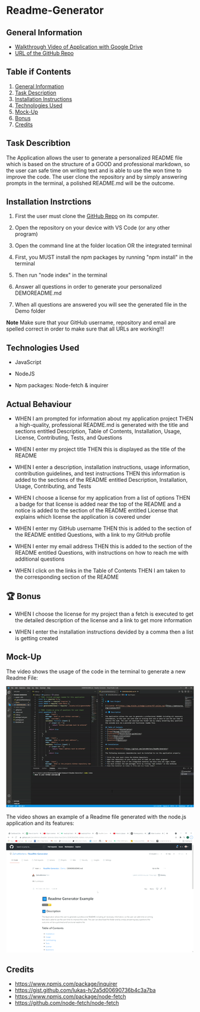 # Readme-Generator

## General Information

* [Walkthrough Video of Application with Google Drive](https://drive.google.com/file/d/1vDet_3Nh2rUZ0YIXSnSGSVgD4Foaixjs/view?usp=sharing)
* [URL of the GitHub Repo](https://github.com/ZahraMertens/ReadMe-Generator.git)


## Table if Contents
1. [General Information](#general-informaion)
2. [Task Description](#task-description)
3. [Installation Instructions](#installation-instructions)
3. [Technologies Used](#technologies-used)
4. [Mock-Up](#mock-up)
5. [Bonus](#bonus)
6. [Credits](#credits)


## Task Describtion

The Application allows the user to generate a personalized README file which is based on the structure of a GOOD and professional markdown, so the user can safe time on writing text and is able to use the won time to improve the code. The user clone the repository and by simply answering prompts in the terminal, a polished README.md will be the outcome.

## Installation Instrctions

1. First the user must clone the [GitHub Repo](https://github.com/ZahraMertens/ReadMe-Generator.git) on its computer.

2. Open the repository on your device with VS Code (or any other program)

3. Open the command line at the folder location OR the integrated terminal 

4. First, you MUST install the npm packages by running "npm install" in the terminal

5. Then run "node index" in the terminal

6. Answer all questions in order to generate your personalized DEMOREADME.md 

7. When all questions are answered you will see the generated file in the Demo folder

**Note** Make sure that your GitHub username, repository and email are spelled correct in order to make sure that all URLs are working!!!

## Technologies Used

* JavaScript

* NodeJS 

* Npm packages: Node-fetch & inquirer

## Actual Behaviour

* WHEN I am prompted for information about my application project THEN a high-quality, professional README.md is generated with the title and sections entitled Description, Table of Contents, Installation, Usage, License, Contributing, Tests, and Questions

* WHEN I enter my project title THEN this is displayed as the title of the README

* WHEN I enter a description, installation instructions, usage information, contribution guidelines, and test instructions
THEN this information is added to the sections of the README entitled Description, Installation, Usage, Contributing, and Tests

* WHEN I choose a license for my application from a list of options THEN a badge for that license is added near the top of the README and a notice is added to the section of the README entitled License that explains which license the application is covered under

* WHEN I enter my GitHub username
THEN this is added to the section of the README entitled Questions, with a link to my GitHub profile

* WHEN I enter my email address THEN this is added to the section of the README entitled Questions, with instructions on how to reach me with additional questions

* WHEN I click on the links in the Table of Contents THEN I am taken to the corresponding section of the README


## 🏆 Bonus


* WHEN I choose the license for my project than a fetch is executed to get the detailed description of the license and a link to get more information

* WHEN I enter the installation instructions devided by a comma then a list is getting created

## Mock-Up

The video shows the usage of the code in the terminal to generate a new Readme File:

![Code-Demo](./assets/Images/code.gif)

The video shows an example of a Readme file generated with the node.js application and its features:

![Deployed-Readme-Demo](./assets/Images/demopage.gif)

## Credits

* https://www.npmjs.com/package/inquirer
* https://gist.github.com/lukas-h/2a5d00690736b4c3a7ba
* https://www.npmjs.com/package/node-fetch
* https://github.com/node-fetch/node-fetch


